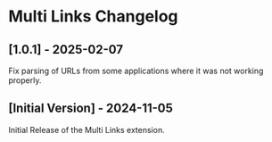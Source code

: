 # Multi Links Changelog

## [1.0.1] - 2025-02-07 

Fix parsing of URLs from some applications where it was not working properly.

## [Initial Version] - 2024-11-05

Initial Release of the Multi Links extension.
